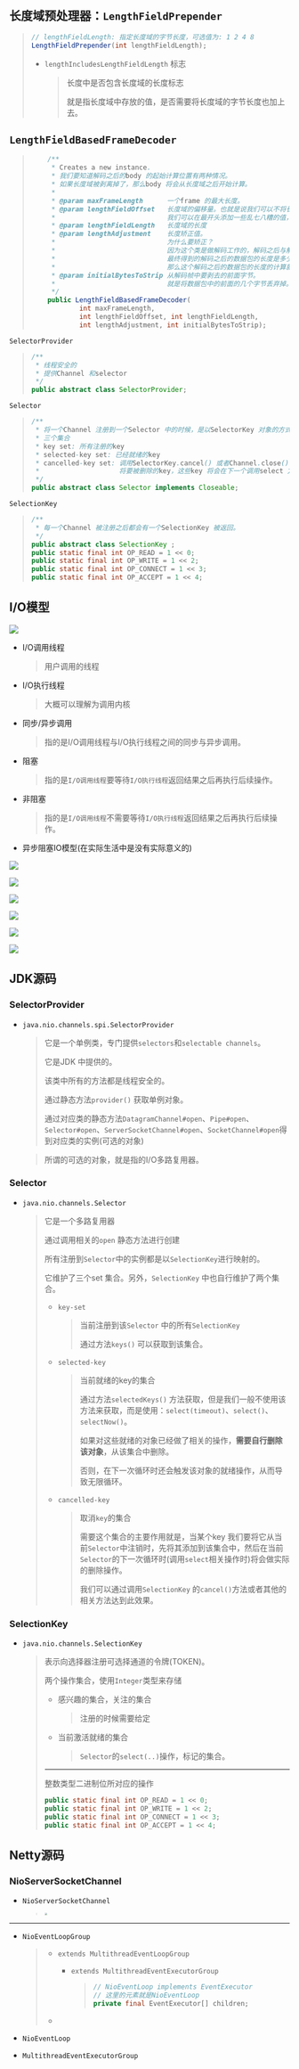 ## 长度域预处理器：`LengthFieldPrepender`

> ```java
> // lengthFieldLength: 指定长度域的字节长度，可选值为: 1 2 4 8
> LengthFieldPrepender(int lengthFieldLength);
> 
> 
> ```
>
> - `lengthIncludesLengthFieldLength` 标志
>
>   > 长度中是否包含长度域的长度标志
>   >
>   > 就是指长度域中存放的值，是否需要将长度域的字节长度也加上去。



## `LengthFieldBasedFrameDecoder`

> ```java
>     /**
>      * Creates a new instance.
>      * 我们要知道解码之后的body 的起始计算位置有两种情况。
>      * 如果长度域被剥离掉了，那么body 将会从长度域之后开始计算。
>      *
>      * @param maxFrameLength      一个frame 的最大长度。
>      * @param lengthFieldOffset   长度域的偏移量。也就是说我们可以不将长度域放在最开头，
>      *                            我们可以在最开头添加一些乱七八糟的值，以防止被别人破解。
>      * @param lengthFieldLength   长度域的长度
>      * @param lengthAdjustment    长度矫正值。
>      *                            为什么要矫正？
>      *                            因为这个类是做解码工作的，解码之后与解码之前的数据包发生了变化。
>      *                            最终得到的解码之后的数据包的长度是多少是需要重新计算的。
>      *                            那么这个解码之后的数据包的长度的计算就是长度域中的值与该矫正值相加得到。
>      * @param initialBytesToStrip 从解码帧中要剥去的前面字节。
>      *                            就是将数据包中的前面的几个字节丢弃掉。
>      */
>     public LengthFieldBasedFrameDecoder(
>             int maxFrameLength,
>             int lengthFieldOffset, int lengthFieldLength,
>             int lengthAdjustment, int initialBytesToStrip);
> ```

`SelectorProvider`

> ```java
> /**
>  * 线程安全的
>  * 提供Channel 和selector
>  */
> public abstract class SelectorProvider;
> ```

`Selector`

> ```java
> /**
>  * 将一个Channel 注册到一个Selector 中的时候，是以SelectorKey 对象的方式注册的。
>  * 三个集合
>  * key set: 所有注册的key
>  * selected-key set: 已经就绪的key
>  * cancelled-key set: 调用SelectorKey.cancel() 或者Channel.close() 方法的时候会被添加到这个集合中。
>  *                    将要被删除的key，这些key 将会在下一个调用select 方法的时候从key set 中删除。
>  */
> public abstract class Selector implements Closeable;
> ```

`SelectionKey`

> ```java
> /**
>  * 每一个Channel 被注册之后都会有一个SelectionKey 被返回。
>  */
> public abstract class SelectionKey ;
> public static final int OP_READ = 1 << 0;
> public static final int OP_WRITE = 1 << 2;
> public static final int OP_CONNECT = 1 << 3;
> public static final int OP_ACCEPT = 1 << 4;
> ```

## I/O模型

<img src="md-png\IO模型.png"  />

- I/O调用线程

  > 用户调用的线程

- I/O执行线程

  > 大概可以理解为调用内核

- 同步/异步调用

  > 指的是I/O调用线程与I/O执行线程之间的同步与异步调用。

- 阻塞

  > 指的是`I/O调用线程`要等待`I/O执行线程`返回结果之后再执行后续操作。

- 非阻塞

  > 指的是`I/O调用线程`不需要等待`I/O执行线程`返回结果之后再执行后续操作。

- 异步阻塞IO模型(在实际生活中是没有实际意义的)

![](md-png\IO模型-同步非阻塞.png)

![](md-png\IO模型-同步非阻塞2.png)

![](md-png\Reactor模型的IO.png)



![](md-png\Proactor模型的IO.png)

![](md-png\NettyEpoll.png)



![](md-png\NettyProactor.png)



## JDK源码

### SelectorProvider

- `java.nio.channels.spi.SelectorProvider`

  > 它是一个单例类，专门提供`selectors`和`selectable channels`。
  >
  > 它是JDK 中提供的。
  >
  > 该类中所有的方法都是线程安全的。
  >
  > 通过静态方法`provider()` 获取单例对象。
  >
  > 通过对应类的静态方法`DatagramChannel#open`、`Pipe#open`、`Selector#open`、`ServerSocketChannel#open`、`SocketChannel#open`得到对应类的实例(可选的对象)

  > 所谓的可选的对象，就是指的I/O多路复用器。

### Selector

- `java.nio.channels.Selector`

  > 它是一个多路复用器
  >
  > 通过调用相关的`open` 静态方法进行创建
  >
  > 所有注册到`Selector`中的实例都是以`SelectionKey`进行映射的。
  >
  > 它维护了三个set 集合。另外，`SelectionKey` 中也自行维护了两个集合。
  >
  > - `key-set`
  >
  >   > 当前注册到该`Selector` 中的所有`SelectionKey`
  >   >
  >   > 通过方法`keys()` 可以获取到该集合。
  >
  > - `selected-key`
  >
  >   > 当前就绪的key的集合
  >   >
  >   > 通过方法`selectedKeys()` 方法获取，但是我们一般不使用该方法来获取，而是使用：`select(timeout)`、`select()`、`selectNow()`。
  >   >
  >   > 如果对这些就绪的对象已经做了相关的操作，**需要自行删除该对象**，从该集合中删除。
  >   >
  >   > 否则，在下一次循环时还会触发该对象的就绪操作，从而导致无限循环。
  >
  > - `cancelled-key`
  >
  >   > 取消`key`的集合
  >   >
  >   > 需要这个集合的主要作用就是，当某个key 我们要将它从当前`Selector`中注销时，先将其添加到该集合中，然后在当前`Selector`的下一次循环时(调用`select`相关操作时)将会做实际的删除操作。
  >   >
  >   > 我们可以通过调用`SelectionKey` 的`cancel()`方法或者其他的相关方法达到此效果。

### SelectionKey

- `java.nio.channels.SelectionKey`

  > 表示向选择器注册可选择通道的令牌(TOKEN)。
  >
  > 两个操作集合，使用`Integer`类型来存储
  >
  > - 感兴趣的集合，关注的集合
  >
  >   > 注册的时候需要给定
  >
  > - 当前激活就绪的集合
  >
  >   > `Selector`的`select(..)`操作，标记的集合。
  >
  > -----
  >
  > 整数类型二进制位所对应的操作
  >
  > ```java
  > public static final int OP_READ = 1 << 0;
  > public static final int OP_WRITE = 1 << 2;
  > public static final int OP_CONNECT = 1 << 3;
  > public static final int OP_ACCEPT = 1 << 4;
  > ```

## Netty源码

### NioServerSocketChannel

- `NioServerSocketChannel`

  > <img src="md-png\NioServerSocketChannel-ext.png" style="zoom: 25%;" />

---



- `NioEventLoopGroup`

  > - `extends MultithreadEventLoopGroup`
  >
  >   - `extends MultithreadEventExecutorGroup`
  >
  >     > ```java
  >     > // NioEventLoop implements EventExecutor
  >     > // 这里的元素就是NioEventLoop
  >     > private final EventExecutor[] children;
  >     > ```
  >     >
  >     > 
  >
  > - 

- `NioEventLoop`

- `MultithreadEventExecutorGroup`